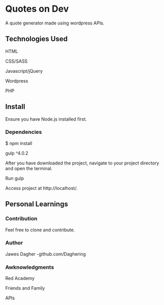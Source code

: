 # Quotes on Dev

A quote generator made using wordpress APIs.


## Technologies Used

HTML

CSS/SASS

Javascript/jQuery

Wordpress

PHP


## Install 

Ensure you have Node.js installed first.

### Dependencies

$ npm install

gulp ^4.0.2

After you have downloaded the project, navigate to your project directory and open the terminal.

Run gulp

Access project at http://localhost/.
 

## Personal Learnings




### Contribution

Feel free to clone and contribute.


### Author

Jawes Dagher -github.com/Daghering


### Awknowledgments

Red Academy

Friends and Family

APIs
